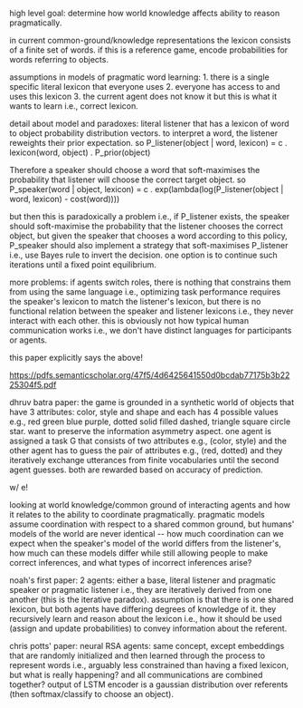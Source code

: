 high level goal: determine how world knowledge affects ability to reason pragmatically. 

in current common-ground/knowledge representations the lexicon consists of a finite set of words. if this is a reference game, encode probabilities for words referring to objects.

assumptions in models of pragmatic word learning: 1. there is a single specific literal lexicon that everyone uses 2. everyone has access to and uses this lexicon 3. the current agent does not know it but this is what it wants to learn i.e., correct lexicon.

detail about model and paradoxes: literal listener that has a lexicon of word to object probability distribution vectors. to interpret a word, the listener reweights their prior expectation. so P_listener(object | word, lexicon) = c . lexicon(word, object) . P_prior(object)

Therefore a speaker should choose a word that soft-maximises the probability that listener will choose the correct target object. so P_speaker(word | object, lexicon) = c . exp(lambda(log(P_listener(object | word, lexicon) - cost(word))))

but then this is paradoxically a problem i.e., if P_listener exists, the speaker should soft-maximise the probability that the listener chooses the correct object, but given the speaker that chooses a word according to this policy, P_speaker should also implement a strategy that soft-maximises P_listener i.e., use Bayes rule to invert the decision. one option is to continue such iterations until a fixed point equilibrium. 

more problems: if agents switch roles, there is nothing that constrains them from using the same language i.e., optimizing task performance requires the speaker's lexicon to match the listener's lexicon, but there is no functional relation between the speaker and listener lexicons i.e., they never interact with each other. this is obviously not how typical human communication works i.e., we don't have distinct languages for participants or agents.

this paper explicitly says the above!

https://pdfs.semanticscholar.org/47f5/4d6425641550d0bcdab77175b3b2225304f5.pdf


dhruv batra paper: the game is grounded in a synthetic world of objects that have 3 attributes: color, style and shape and each has 4 possible values e.g., red green blue purple, dotted solid filled dashed, triangle square circle star. 
want to preserve the information asymmetry aspect. one agent is assigned a task G that consists of two attributes e.g., (color, style) and the other agent has to guess the pair of attributes e.g., (red, dotted) and they iteratively exchange utterances from finite vocabularies until the second agent guesses. both are rewarded based on accuracy of prediction.



w/ e!  

looking at world knowledge/common ground of interacting agents and how it relates to the ability to coordinate pragmatically. pragmatic models assume coordination with respect to a shared common ground, but humans' models of the world are never identical -- how much coordination can we expect when the speaker's model of the world differs from the listener's, how much can these models differ while still allowing people to make correct inferences, and what types of incorrect inferences arise? 





noah's first paper: 2 agents: either a base, literal listener and pragmatic speaker or pragmatic listener i.e., they are iteratively derived from one another (this is the iterative paradox). assumption is that there is one shared lexicon, but both agents have differing degrees of knowledge of it. they recursively learn and reason about the lexicon i.e., how it should be used (assign and update probabilities) to convey information about the referent. 

chris potts' paper: neural RSA agents: same concept, except embeddings that are randomly initialized and then learned through the process to represent words i.e., arguably less constrained than having a fixed lexicon, but what is really happening? and all communications are combined together? output of LSTM encoder is a gaussian distribution over referents (then softmax/classify to choose an object).

